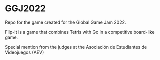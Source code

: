 # GGJ2022
Repo for the game created for the Global Game Jam 2022.

Flip-It is a game that combines Tetris with Go in a competitive board-like game.

Special mention from the judges at the Asociación de Estudiantes de Videojuegos (AEV)
